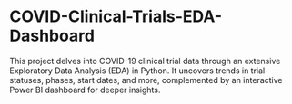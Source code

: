 # COVID-Clinical-Trials-EDA-Dashboard
This project delves into COVID-19 clinical trial data through an extensive Exploratory Data Analysis (EDA) in Python. It uncovers trends in trial statuses, phases, start dates, and more, complemented by an interactive Power BI dashboard for deeper insights.
